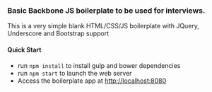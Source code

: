### Basic Backbone JS boilerplate to be used for interviews.

This is a very simple blank HTML/CSS/JS boilerplate with JQuery, Underscore and Bootstrap support

#### Quick Start

* run ```npm install``` to install gulp and bower dependencies
* run ```npm start``` to launch the web server
* Access the boilerplate app at [http://localhost:8080](http://localhost:8080)

